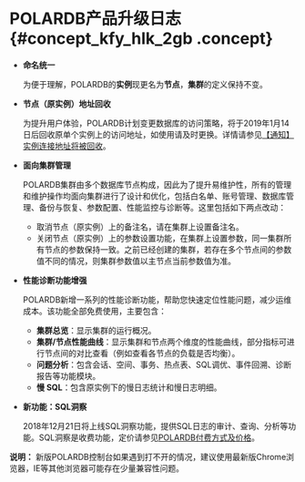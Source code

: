 # POLARDB产品升级日志 {#concept_kfy_hlk_2gb .concept}

-   **命名统一**

    为便于理解，POLARDB的**实例**现更名为**节点**，**集群**的定义保持不变。

-   **节点（原实例）地址回收**

    为提升用户体验，POLARDB计划变更数据库的访问策略，将于2019年1月14日后回收原单个实例上的访问地址，如使用请及时更换。详情请参见[【通知】实例连接地址将被回收](https://help.aliyun.com/document_detail/99165.html?spm=a2c4g.11186623.6.549.200c69d9Ii5c6K)。

-   **面向集群管理**

    POLARDB集群由多个数据库节点构成，因此为了提升易维护性，所有的管理和维护操作均面向集群进行了设计和优化，包括白名单、账号管理、数据库管理、备份与恢复、参数配置、性能监控与诊断等。这里包括如下两点改动：

    -   取消节点（原实例）上的备注名，请在集群上设置备注名。
    -   关闭节点（原实例）上的参数设置功能，在集群上设置参数，同一集群所有节点的参数保持一致。之前已经创建的集群，若存在多个节点间的参数值不同的情况，则集群参数值以主节点当前参数值为准。
-   **性能诊断功能增强**

    POLARDB新增一系列的性能诊断功能，帮助您快速定位性能问题，减少运维成本。该功能全部免费使用，主要包含：

    -   **集群总览**：显示集群的运行概况。
    -   **集群/节点性能曲线**：显示集群和节点两个维度的性能曲线，部分指标可进行节点间的对比查看（例如查看各节点的负载是否均衡）。
    -   **问题分析**：包含会话、空间、事务、热点表、SQL调优、事件回溯、诊断报告等功能模块。
    -   **慢 SQL**：包含原实例下的慢日志统计和慢日志明细。
-   **新功能：SQL洞察**

    2018年12月21日将上线SQL洞察功能，提供SQL日志的审计、查询、分析等功能。SQL洞察是收费功能，定价请参见[POLARDB付费方式及价格](https://help.aliyun.com/document_detail/68498.html?spm=a2c4g.11186623.6.552.63202b5eCKNbFW)。


**说明：** 新版POLARDB控制台如果遇到打不开的情况，建议使用最新版Chrome浏览器，IE等其他浏览器可能存在少量兼容性问题。

